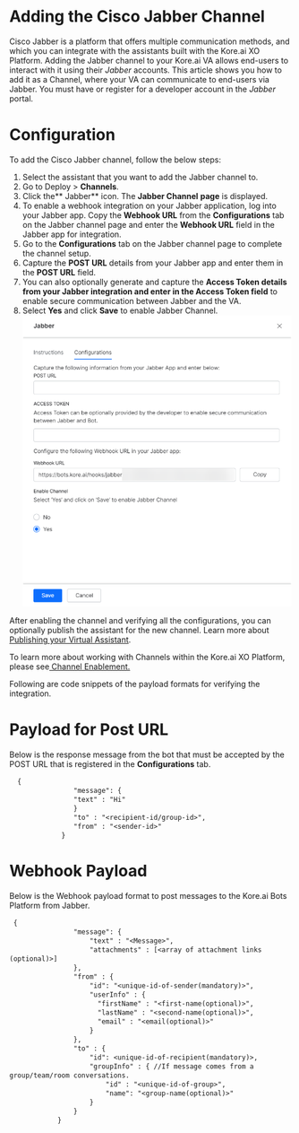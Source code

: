 # **Adding the Cisco Jabber Channel**

Cisco Jabber is a platform that offers multiple communication methods, and which you can integrate with the assistants built with the Kore.ai XO Platform. Adding the Jabber channel to your Kore.ai VA allows end-users to interact with it using their _Jabber_ accounts. This article shows you how to add it as a Channel, where your VA can communicate to end-users via Jabber. You must have or register for a developer account in the _Jabber_ portal.


# Configuration

To add the Cisco Jabber channel, follow the below steps:



1. Select the assistant that you want to add the Jabber channel to.
2. Go to Deploy > **Channels**.
3. Click the** Jabber** icon. The **Jabber Channel** **page** is displayed.
4. To enable a webhook integration on your Jabber application, log into your Jabber app. Copy the **Webhook URL** from the **Configurations** tab on the Jabber channel page and enter the **Webhook URL** field in the Jabber app for integration.
5. Go to the **Configurations** tab on the Jabber channel page to complete the channel setup.
6. Capture the **POST URL** details from your Jabber app and enter them in the **POST URL** field.
7. You can also optionally generate and capture the **Access Token **details from your Jabber integration and enter in the** Access Token field** to enable secure communication between Jabber and the VA.
8. Select **Yes** and click **Save** to enable Jabber Channel.
![add Jabber](./images/add-jabber.png "add Jabber")


After enabling the channel and verifying all the configurations, you can optionally publish the assistant for the new channel. Learn more about[ Publishing your Virtual Assistant](https://developer.kore.ai/docs/bots/publish/publishing-bot/).

To learn more about working with Channels within the Kore.ai XO Platform, please see[ Channel Enablement.](https://developer.kore.ai/docs/bots/channel-enablement/adding-channels-to-your-bot/)

Following are code snippets of the payload formats for verifying the integration.


# Payload for Post URL

Below is the response message from the bot that must be accepted by the POST URL that is registered in the **Configurations** tab.


```
  {
                "message": {
                "text" : "Hi"
                }
                "to" : "<recipient-id/group-id>",
                "from" : "<sender-id>"
             }
```



# Webhook Payload

Below is the Webhook payload format to post messages to the Kore.ai Bots Platform from Jabber.


```
 {
                "message": {
                    "text" : "<Message>",
                    "attachments" : [<array of attachment links (optional)>]
                },
                "from" : {
                    "id": "<unique-id-of-sender(mandatory)>",
                    "userInfo" : {
                      "firstName" : "<first-name(optional)>",
                      "lastName" : "<second-name(optional)>",
                      "email" : "<email(optional)>"
                    }
                },
                "to" : {
                    "id": <unique-id-of-recipient(mandatory)>,
                    "groupInfo" : { //If message comes from a group/team/room conversations.
                        "id" : "<unique-id-of-group>",
                        "name": "<group-name(optional)>"
                    }
                }
            }
 ```
